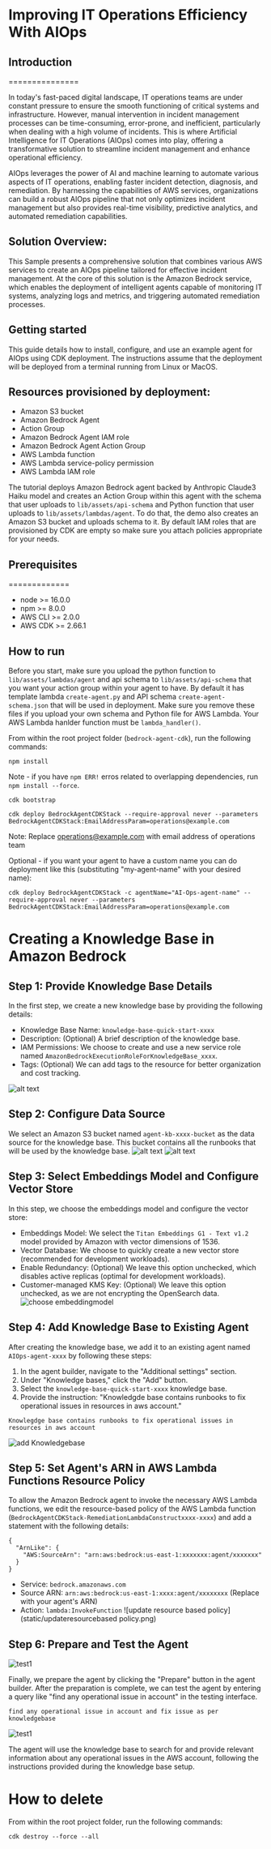 # Improving IT Operations Efficiency With AIOps

## Introduction
===============

In today's fast-paced digital landscape, IT operations teams are under constant pressure to ensure the smooth functioning of critical systems and infrastructure. However, manual intervention in incident management processes can be time-consuming, error-prone, and inefficient, particularly when dealing with a high volume of incidents. This is where Artificial Intelligence for IT Operations (AIOps) comes into play, offering a transformative solution to streamline incident management and enhance operational efficiency.

AIOps leverages the power of AI and machine learning to automate various aspects of IT operations, enabling faster incident detection, diagnosis, and remediation. By harnessing the capabilities of AWS services, organizations can build a robust AIOps pipeline that not only optimizes incident management but also provides real-time visibility, predictive analytics, and automated remediation capabilities.


## Solution Overview:

This Sample presents a comprehensive solution that combines various AWS services to create an AIOps pipeline tailored for effective incident management. At the core of this solution is the Amazon Bedrock service, which enables the deployment of intelligent agents capable of monitoring IT systems, analyzing logs and metrics, and triggering automated remediation processes.

## Getting started

This guide details how to install, configure, and use an example agent for AIOps using CDK deployment. The instructions assume that the deployment will be deployed from a terminal running from Linux or MacOS.

## Resources provisioned by deployment:

* Amazon S3 bucket
* Amazon Bedrock Agent
* Action Group
* Amazon Bedrock Agent IAM role
* Amazon Bedrock Agent Action Group
* AWS Lambda function
* AWS Lambda service-policy permission 
* AWS Lambda IAM role

The tutorial deploys Amazon Bedrock agent backed by Anthropic Claude3 Haiku model and creates an Action Group within this agent with the schema that user uploads to ``lib/assets/api-schema`` and Python function that user uploads to ``lib/assets/lambdas/agent``. To do that, the demo also creates an Amazon S3 bucket and uploads schema to it. By default IAM roles that are provisioned by CDK are empty so make sure you attach policies appropriate for your needs.

## Prerequisites
=============

* node >= 16.0.0
* npm >= 8.0.0
* AWS CLI >= 2.0.0
* AWS CDK >= 2.66.1

## How to run

Before you start, make sure you upload the python function to ``lib/assets/lambdas/agent`` and api schema to ``lib/assets/api-schema`` that you want your action group within your agent to have. By default it has template lambda ``create-agent.py`` and API schema ``create-agent-schema.json`` that will be used in deployment. Make sure you remove these files if you upload your own schema and Python file for AWS Lambda. Your AWS Lambda hanlder function must be `lambda_handler()`.

From within the root project folder (``bedrock-agent-cdk``), run the following commands:

```
npm install
```
Note - if you have `npm ERR!` erros related to overlapping dependencies, run `npm install --force`.
```
cdk bootstrap
```

```
cdk deploy BedrockAgentCDKStack --require-approval never --parameters BedrockAgentCDKStack:EmailAddressParam=operations@example.com
```
Note: Replace operations@example.com with email address of operations team 

Optional - if you want your agent to have a custom name you can do deployment like this (substituting "my-agent-name" with your desired name):

```
cdk deploy BedrockAgentCDKStack -c agentName="AI-Ops-agent-name" --require-approval never --parameters BedrockAgentCDKStack:EmailAddressParam=operations@example.com

```

# Creating a Knowledge Base in Amazon Bedrock

## Step 1: Provide Knowledge Base Details

In the first step, we create a new knowledge base by providing the following details:

- Knowledge Base Name: `knowledge-base-quick-start-xxxx`
- Description: (Optional) A brief description of the knowledge base.
- IAM Permissions: We choose to create and use a new service role named `AmazonBedrockExecutionRoleForKnowledgeBase_xxxx`.
- Tags: (Optional) We can add tags to the resource for better organization and cost tracking.

![alt text](static/createknowledgebase.png)

## Step 2: Configure Data Source

We select an Amazon S3 bucket named `agent-kb-xxxx-bucket` as the data source for the knowledge base. This bucket contains all the runbooks that will be used by the knowledge base.
![alt text](static/addKnowledgebase1.png)
![alt text](static/createknowledgebase_choose_s3.png)

## Step 3: Select Embeddings Model and Configure Vector Store

In this step, we choose the embeddings model and configure the vector store:

- Embeddings Model: We select the `Titan Embeddings G1 - Text v1.2` model provided by Amazon with vector dimensions of 1536.
- Vector Database: We choose to quickly create a new vector store (recommended for development workloads).
- Enable Redundancy: (Optional) We leave this option unchecked, which disables active replicas (optimal for development workloads).
- Customer-managed KMS Key: (Optional) We leave this option unchecked, as we are not encrypting the OpenSearch data.
![choose embeddingmodel](static/choose_embeddingmodel.png)

## Step 4: Add Knowledge Base to Existing Agent

After creating the knowledge base, we add it to an existing agent named `AIOps-agent-xxxx` by following these steps:

1. In the agent builder, navigate to the "Additional settings" section.
2. Under "Knowledge bases," click the "Add" button.
3. Select the `knowledge-base-quick-start-xxxx` knowledge base.
4. Provide the instruction: "Knowledgde base contains runbooks to fix operational issues in resources in aws account."

```
Knowlegdge base contains runbooks to fix operational issues in resources in aws account

```
![add Knowledgebase](static/addKnowledgebase.png)

## Step 5: Set Agent's ARN in AWS Lambda Functions Resource Policy

To allow the Amazon Bedrock agent to invoke the necessary AWS Lambda functions, we edit the resource-based policy of the AWS Lambda function (`BedrockAgentCDKStack-RemediationLambdaConstructxxxx-xxxx`) and add a statement with the following details:
```
{
  "ArnLike": {
    "AWS:SourceArn": "arn:aws:bedrock:us-east-1:xxxxxxx:agent/xxxxxxx"
  }
}
```

- Service: `bedrock.amazonaws.com`
- Source ARN: `arn:aws:bedrock:us-east-1:xxxx:agent/xxxxxxxx` (Replace with your agent's ARN)
- Action: `lambda:InvokeFunction`
![update resource based policy](static/updateresourcebased policy.png)

## Step 6: Prepare and Test the Agent

![test1](static/prepare.png)

Finally, we prepare the agent by clicking the "Prepare" button in the agent builder. After the preparation is complete, we can test the agent by entering a query like "find any operational issue in account" in the testing interface.

```
find any operational issue in account and fix issue as per knowledgebase
```

![test1](static/test1.png)

The agent will use the knowledge base to search for and provide relevant information about any operational issues in the AWS account, following the instructions provided during the knowledge base setup.

# How to delete

From within the root project folder, run the following commands:

```
cdk destroy --force --all
```

